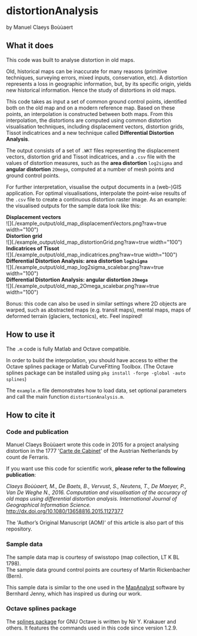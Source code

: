 # distortionAnalysis

by Manuel Claeys Boùùaert

## What it does

This code was built to analyse distortion in old maps.

Old, historical maps can be inaccurate for many reasons (primitive techniques, surveying errors, mixed inputs, conservation, etc). 
A distortion represents a loss in geographic information, but, by its specific origin, yields new historical information. 
Hence the study of distortions in old maps.

This code takes as input a set of common ground control points, identified both on the old map and on a modern reference map.
Based on these points, an interpolation is constructed between both maps. 
From this interpolation, the distortions are computed using common distortion visualisation techniques, including displacement vectors, distortion grids, Tissot indicatrices and a new technique called **Differential Distortion Analysis**.

The output consists of a set of `.WKT` files representing the displacement vectors, distortion grid and Tissot indicatrices, and a `.csv` file with the values of distortion measures, such as the **area distortion** `log2sigma` and **angular distortion** `2Omega`, computed at a number of mesh points and ground control points.

For further interpretation, visualise the output documents in a (web-)GIS application. For optimal visualisations, interpolate the point-wise results of the `.csv` file to create a continuous distortion raster image.
As an example: the visualised outputs for the sample data look like this: 
 
**Displacement vectors**  
![](./example_output/old_map_displacementVectors.png?raw=true width="100")  
**Distortion grid**  
![](./example_output/old_map_distortionGrid.png?raw=true width="100")  
**Indicatrices of Tissot**  
![](./example_output/old_map_indicatrices.png?raw=true width="100")  
**Differential Distortion Analysis: area distortion `log2sigma`**  
![](./example_output/old_map_log2sigma_scalebar.png?raw=true width="100")  
**Differential Distortion Analysis: angular distortion `2Omega`**  
![](./example_output/old_map_2Omega_scalebar.png?raw=true width="100")  

Bonus: this code can also be used in similar settings where 2D objects are warped, such as abstracted maps (e.g. transit maps), mental maps, maps of deformed terrain (glaciers, tectonics), etc. Feel inspired!

## How to use it

The `.m` code is fully Matlab and Octave compatible.

In order to build the interpolation, you should have access to either the Octave splines package or Matlab CurveFitting Toolbox.
(The Octave splines package can be installed using `pkg install -forge -global -auto splines`)

The `example.m` file demonstrates how to load data, set optional parameters and call the main function `distortionAnalysis.m`.

## How to cite it

### Code and publication

Manuel Claeys Boùùaert wrote this code in 2015 for a project analysing distortion in the 1777 '[Carte de Cabinet](http://belgica.kbr.be/nl/coll/cp/cpFerraris_nl.html)' of the Austrian Netherlands by count de Ferraris.

If you want use this code for scientific work, **please refer to the following publication**:

*Claeys Boùùaert, M., De Baets, B., Vervust, S., Neutens, T., De Maeyer, P., Van De Weghe N., 2016. Computation and visualisation of the accuracy of old maps using differential distortion analysis. International Journal of Geographical Information Science.*  
<http://dx.doi.org/10.1080/13658816.2015.1127377>

The 'Author’s Original Manuscript (AOM)' of this article is also part of this repository.

### Sample data

The sample data map is courtesy of swisstopo (map collection, LT K BL 1798).   
The sample data ground control points are courtesy of Martin Rickenbacher (Bern).

This sample data is similar to the one used in the [MapAnalyst](<http://www.mapanalyst.org>) software by Bernhard Jenny, which has inspired us during our work.

### Octave splines package

The [splines package](http://octave.sourceforge.net/splines) for GNU Octave is written by Nir Y. Krakauer and others. It features the commands used in this code since version 1.2.9.